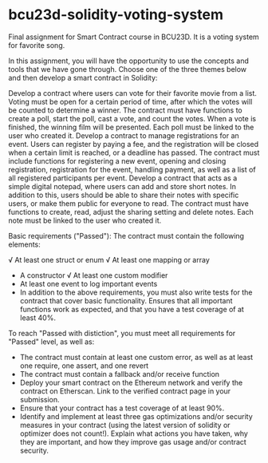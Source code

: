 # bcu23d-solidity-voting-system

Final assignment for Smart Contract course in BCU23D. It is a voting system for favorite song.

In this assignment, you will have the opportunity to use the concepts and tools that we have gone through. Choose one of the three themes below and then develop a smart contract in Solidity:

Develop a contract where users can vote for their favorite movie from a list. Voting must be open for a certain period of time, after which the votes will be counted to determine a winner. The contract must have functions to create a poll, start the poll, cast a vote, and count the votes. When a vote is finished, the winning film will be presented. Each poll must be linked to the user who created it.
Develop a contract to manage registrations for an event. Users can register by paying a fee, and the registration will be closed when a certain limit is reached, or a deadline has passed. The contract must include functions for registering a new event, opening and closing registration, registration for the event, handling payment, as well as a list of all registered participants per event.
Develop a contract that acts as a simple digital notepad, where users can add and store short notes. In addition to this, users should be able to share their notes with specific users, or make them public for everyone to read. The contract must have functions to create, read, adjust the sharing setting and delete notes. Each note must be linked to the user who created it.

Basic requirements ("Passed"):
The contract must contain the following elements:

√ At least one struct or enum
√ At least one mapping or array

- A constructor
  √ At least one custom modifier
- At least one event to log important events
- In addition to the above requirements, you must also write tests for the contract that cover basic functionality. Ensures that all important functions work as expected, and that you have a test coverage of at least 40%.

To reach "Passed with distiction", you must meet all requirements for "Passed" level, as well as:

- The contract must contain at least one custom error, as well as at least one require, one assert, and one revert
- The contract must contain a fallback and/or receive function
- Deploy your smart contract on the Ethereum network and verify the contract on Etherscan. Link to the verified contract page in your submission.
- Ensure that your contract has a test coverage of at least 90%.
- Identify and implement at least three gas optimizations and/or security measures in your contract (using the latest version of solidity or optimizer does not count!). Explain what actions you have taken, why they are important, and how they improve gas usage and/or contract security.
